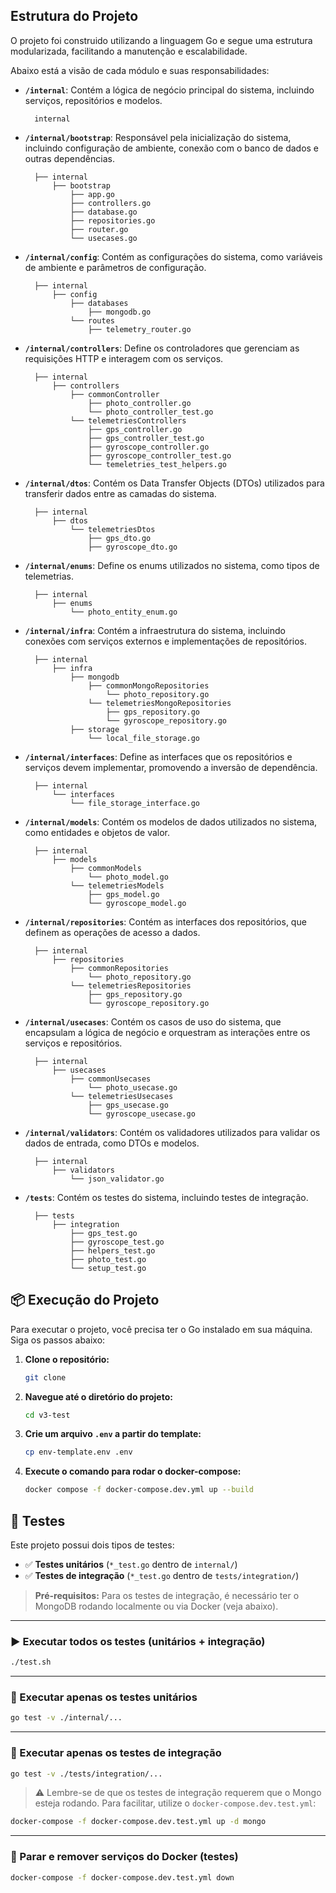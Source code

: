 ## Estrutura do Projeto

O projeto foi construido utilizando a linguagem Go e segue uma estrutura modularizada, facilitando a manutenção e escalabilidade.

Abaixo está a visão de cada módulo e suas responsabilidades:

- **`/internal`**: Contém a lógica de negócio principal do sistema, incluindo serviços, repositórios e modelos.

        internal

- **`/internal/bootstrap`**: Responsável pela inicialização do sistema, incluindo configuração de ambiente, conexão com o banco de dados e outras dependências.

        ├── internal
            ├── bootstrap
                ├── app.go
                ├── controllers.go
                ├── database.go
                ├── repositories.go
                ├── router.go
                └── usecases.go

- **`/internal/config`**: Contém as configurações do sistema, como variáveis de ambiente e parâmetros de configuração.

        ├── internal
            ├── config
                ├── databases
                    ├── mongodb.go
                └── routes
                    ├── telemetry_router.go

- **`/internal/controllers`**: Define os controladores que gerenciam as requisições HTTP e interagem com os serviços.

        ├── internal
            ├── controllers
                ├── commonController
                    ├── photo_controller.go
                    └── photo_controller_test.go
                └── telemetriesControllers
                    ├── gps_controller.go
                    ├── gps_controller_test.go
                    ├── gyroscope_controller.go
                    ├── gyroscope_controller_test.go
                    └── temeletries_test_helpers.go

- **`/internal/dtos`**: Contém os Data Transfer Objects (DTOs) utilizados para transferir dados entre as camadas do sistema.

        ├── internal
            ├── dtos
                └── telemetriesDtos
                    ├── gps_dto.go
                    ├── gyroscope_dto.go

- **`/internal/enums`**: Define os enums utilizados no sistema, como tipos de telemetrias.

        ├── internal
            ├── enums
                └── photo_entity_enum.go

- **`/internal/infra`**: Contém a infraestrutura do sistema, incluindo conexões com serviços externos e implementações de repositórios.

        ├── internal
            ├── infra
                ├── mongodb
                    ├── commonMongoRepositories
                        └── photo_repository.go
                    └── telemetriesMongoRepositories
                        ├── gps_repository.go
                        └── gyroscope_repository.go
                ├── storage
                    └── local_file_storage.go

- **`/internal/interfaces`**: Define as interfaces que os repositórios e serviços devem implementar, promovendo a inversão de dependência.

        ├── internal
            └── interfaces
                └── file_storage_interface.go   

- **`/internal/models`**: Contém os modelos de dados utilizados no sistema, como entidades e objetos de valor.

        ├── internal
            ├── models
                ├── commonModels
                    └── photo_model.go
                └── telemetriesModels
                    ├── gps_model.go
                    └── gyroscope_model.go

- **`/internal/repositories`**: Contém as interfaces dos repositórios, que definem as operações de acesso a dados.

        ├── internal
            ├── repositories
                ├── commonRepositories
                    └── photo_repository.go
                └── telemetriesRepositories
                    ├── gps_repository.go
                    └── gyroscope_repository.go

- **`/internal/usecases`**: Contém os casos de uso do sistema, que encapsulam a lógica de negócio e orquestram as interações entre os serviços e repositórios.

        ├── internal
            ├── usecases
                ├── commonUsecases
                    └── photo_usecase.go
                └── telemetriesUsecases
                    ├── gps_usecase.go
                    └── gyroscope_usecase.go

- **`/internal/validators`**: Contém os validadores utilizados para validar os dados de entrada, como DTOs e modelos.

        ├── internal
            ├── validators
                └── json_validator.go

- **`/tests`**: Contém os testes do sistema, incluindo testes de integração.

        ├── tests
            ├── integration
                ├── gps_test.go
                ├── gyroscope_test.go
                ├── helpers_test.go
                ├── photo_test.go
                └── setup_test.go

## 📦 Execução do Projeto

Para executar o projeto, você precisa ter o Go instalado em sua máquina. Siga os passos abaixo:

1. **Clone o repositório:**

   ```bash
   git clone
   ```

2. **Navegue até o diretório do projeto:**

   ```bash
   cd v3-test
   ```

3. **Crie um arquivo `.env` a partir do template:**

   ```bash
   cp env-template.env .env
   ```

4. **Execute o comando para rodar o docker-compose:**

   ```bash
   docker compose -f docker-compose.dev.yml up --build 
   ```

## 🧪 Testes

Este projeto possui dois tipos de testes:

- ✅ **Testes unitários** (`*_test.go` dentro de `internal/`)
- ✅ **Testes de integração** (`*_test.go` dentro de `tests/integration/`)

> **Pré-requisitos:** Para os testes de integração, é necessário ter o MongoDB rodando localmente ou via Docker (veja abaixo).

---

### ▶️ Executar todos os testes (unitários + integração)

```bash
./test.sh 
```

---

### 🧪 Executar apenas os testes unitários

```bash
go test -v ./internal/...
```

---

### 🔌 Executar apenas os testes de integração

```bash
go test -v ./tests/integration/...
```

> ⚠️ Lembre-se de que os testes de integração requerem que o Mongo esteja rodando. Para facilitar, utilize o `docker-compose.dev.test.yml`:

```bash
docker-compose -f docker-compose.dev.test.yml up -d mongo
```

---

### 🧹 Parar e remover serviços do Docker (testes)

```bash
docker-compose -f docker-compose.dev.test.yml down
```

